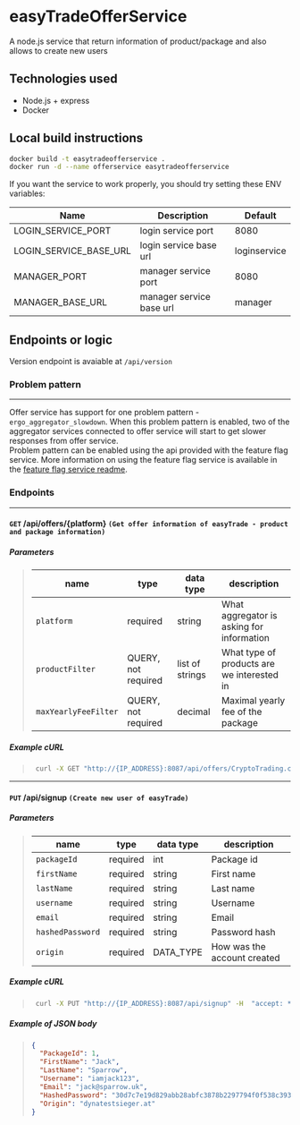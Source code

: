 # easyTradeOfferService

A node.js service that return information of product/package and also allows to create new users

## Technologies used

- Node.js + express
- Docker

## Local build instructions

```bash
docker build -t easytradeofferservice .
docker run -d --name offerservice easytradeofferservice
```

If you want the service to work properly, you should try setting these ENV variables:

| Name                   | Description              | Default      |
| ---------------------- | ------------------------ | ------------ |
| LOGIN_SERVICE_PORT     | login service port       | 8080         |
| LOGIN_SERVICE_BASE_URL | login service base url   | loginservice |
| MANAGER_PORT           | manager service port     | 8080         |
| MANAGER_BASE_URL       | manager service base url | manager      |

## Endpoints or logic

Version endpoint is avaiable at `/api/version`

### Problem pattern

---

Offer service has support for one problem pattern - `ergo_aggregator_slowdown`. When this problem pattern is enabled, two of the aggregator services connected to offer service will start to get slower responses from offer service.  
Problem pattern can be enabled using the api provided with the feature flag service. More information on using the feature flag service is available in the [feature flag service readme](../feature-flag-service/README.md).

### Endpoints

---

#### `GET` **/api/offers/{platform}** `(Get offer information of easyTrade - product and package information)`

##### Parameters

> | name                 | type                | data type       | description                                |
> | -------------------- | ------------------- | --------------- | ------------------------------------------ |
> | `platform`           | required            | string          | What aggregator is asking for information  |
> | `productFilter`      | QUERY, not required | list of strings | What type of products are we interested in |
> | `maxYearlyFeeFilter` | QUERY, not required | decimal         | Maximal yearly fee of the package          |

##### Example cURL

> ```bash
>  curl -X GET "http://{IP_ADDRESS}:8087/api/offers/CryptoTrading.com?productFilter=\[\"ETF\",\"Crypto\"\]&&maxYearlyFeeFilter=35.0" -H  "accept: text/plain"
> ```

---

#### `PUT` **/api/signup** `(Create new user of easyTrade)`

##### Parameters

> | name             | type     | data type | description                 |
> | ---------------- | -------- | --------- | --------------------------- |
> | `packageId`      | required | int       | Package id                  |
> | `firstName`      | required | string    | First name                  |
> | `lastName`       | required | string    | Last name                   |
> | `username`       | required | string    | Username                    |
> | `email`          | required | string    | Email                       |
> | `hashedPassword` | required | string    | Password hash               |
> | `origin`         | required | DATA_TYPE | How was the account created |

##### Example cURL

> ```bash
>  curl -X PUT "http://{IP_ADDRESS}:8087/api/signup" -H  "accept: */*" -H  "Content-Type: application/json" -d "{\"packageId\":1,\"firstName\":\"Jessica\",\"lastName\":\"Smithin\",\"username\":\"jessica_smith\",\"email\":\"jessica.smith@gmail.com\",\"hashedPassword\":\"139990b95cf8e8fddcb6e3202ed92a216d656a5bbe8ebb2a28bfe9911e6c3c51\",\"origin\":\"PRESET\"}"
> ```

##### Example of JSON body

> ```json
> {
>   "PackageId": 1,
>   "FirstName": "Jack",
>   "LastName": "Sparrow",
>   "Username": "iamjack123",
>   "Email": "jack@sparrow.uk",
>   "HashedPassword": "30d7c7e19d829abb28abfc3878b2297794f0f538c393e6e071557b0a986754d1",
>   "Origin": "dynatestsieger.at"
> }
> ```
